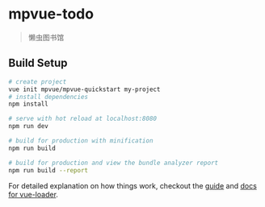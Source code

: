 # mpvue-todo

> 懒虫图书馆

## Build Setup

``` bash
# create project
vue init mpvue/mpvue-quickstart my-project
# install dependencies
npm install

# serve with hot reload at localhost:8080
npm run dev

# build for production with minification
npm run build

# build for production and view the bundle analyzer report
npm run build --report
```

For detailed explanation on how things work, checkout the [guide](http://vuejs-templates.github.io/webpack/) and [docs for vue-loader](http://vuejs.github.io/vue-loader).
